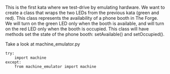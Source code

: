 This is the first kata where we test-drive by emulating hardware.  We want to create a class that wraps the two LEDs from the previous kata (green and red).  This class represents the availability of a phone booth in The Forge.  We will turn on the green LED only when the booth is available, and will turn on the red LED only when the booth is occupied.  This class will have methods set the state of the phone booth: setAvailable() and setOccupied().

Take a look at machine_emulator.py

```
try:
    import machine
except:
    from machine_emulator import machine
```
